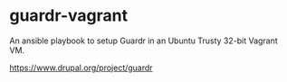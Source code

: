 # guardr-vagrant
An ansible playbook to setup Guardr in an Ubuntu Trusty 32-bit Vagrant VM.

https://www.drupal.org/project/guardr